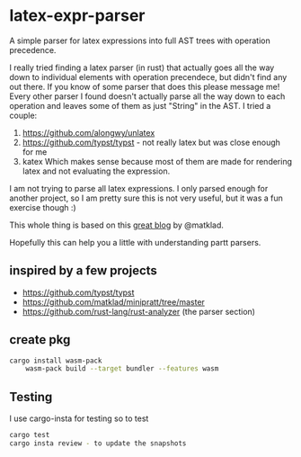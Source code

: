 # latex-expr-parser
A simple parser for latex expressions into full AST trees with operation precedence.

I really tried finding a latex parser (in rust) that actually goes all the way down to individual elements with operation precendece, but didn't find
any out there. If you know of some parser that does this please message me!
Every other parser I found doesn't actually parse all the way down to each operation and leaves some of them as just "String" in the AST.
I tried a couple:
1. https://github.com/alongwy/unlatex
2. https://github.com/typst/typst - not really latex but was close enough for me
3. katex
Which makes sense because most of them are made for rendering latex and not evaluating the expression.

I am not trying to parse all latex expressions. I only parsed enough for another project, so I am pretty sure this is
not very useful, but it was a fun exercise though :) 

This whole thing is based on this [great blog](https://matklad.github.io/2020/04/13/simple-but-powerful-pratt-parsing.html) by @matklad.

Hopefully this can help you a little with understanding partt parsers.

## inspired by a few projects
- https://github.com/typst/typst
- https://github.com/matklad/minipratt/tree/master
- https://github.com/rust-lang/rust-analyzer (the parser section)


## create pkg
```bash
cargo install wasm-pack
    wasm-pack build --target bundler --features wasm
```

## Testing
I use cargo-insta for testing so to test
```bash
cargo test
cargo insta review - to update the snapshots
```